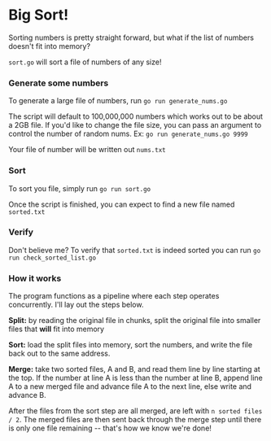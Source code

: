 # Big Sort!

Sorting numbers is pretty straight forward, but what if the list of numbers doesn't fit into memory?

`sort.go` will sort a file of numbers of any size!

### Generate some numbers

To generate a large file of numbers, run
`go run generate_nums.go`

The script will default to 100,000,000 numbers which works out to be about a 2GB file. If you'd like to change the file size, you can pass an argument to control the number of random nums. Ex: `go run generate_nums.go 9999`

Your file of number will be written out `nums.txt`

### Sort

To sort you file, simply run `go run sort.go`

Once the script is finished, you can expect to find a new file named `sorted.txt`

### Verify

Don't believe me? To verify that `sorted.txt` is indeed sorted you can run `go run check_sorted_list.go`

### How it works

The program functions as a pipeline where each step operates concurrently. I'll lay out the steps below.

**Split:** by reading the original file in chunks, split the original file into smaller files that **will** fit into memory

**Sort:** load the split files into memory, sort the numbers, and write the file back out to the same address.

**Merge:** take two sorted files, A and B, and read them line by line starting at the top. If the number at line A is less than the number at line B, append line A to a new merged file and advance file A to the next line, else write and advance B.

After the files from the sort step are all merged, are left with `n sorted files / 2`. The merged files are then sent back through the merge step until there is only one file remaining -- that's how we know we're done!